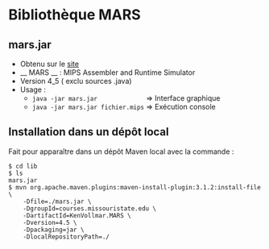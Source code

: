 #  Bibliothèque MARS
    
## mars.jar
- Obtenu sur le
  [site](https://courses.missouristate.edu/KenVollmar/MARS/index.htm)
- __ MARS __ : MIPS Assembler and Runtime Simulator
- Version 4_5 ( exclu sources .java)
- Usage :
    - ` java -jar mars.jar              `  => Interface graphique
    - ` java -jar mars.jar fichier.mips `  => Exécution console

## Installation dans un dépôt local

Fait pour apparaître dans un dépôt Maven local avec la commande :

```
$ cd lib
$ ls
mars.jar 
$ mvn org.apache.maven.plugins:maven-install-plugin:3.1.2:install-file \
    -Dfile=./mars.jar \
    -DgroupId=courses.missouristate.edu \
    -DartifactId=KenVollmar.MARS \
    -Dversion=4.5 \
    -Dpackaging=jar \
    -DlocalRepositoryPath=./
```
